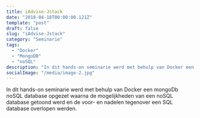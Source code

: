 ```yaml
---
title: iAdvise-Jstack
date: "2018-04-18T00:00:00.121Z"
template: "post"
draft: false
slug: "iAdvise-Jstack"
category: "Seminarie"
tags:
  - "Docker"
  - "MongoDB"
  - "noSQL"
description: "In dit hands-on seminarie werd met behulp van Docker een mongoDb noSQL database opgezet ..."
socialImage: "/media/image-2.jpg"
---
```


<!-- ![Ida](/media/portfolio/ida.png) -->

In dit hands-on seminarie werd met behulp van Docker een mongoDb noSQL database opgezet waarna de mogelijkheden van een noSQL database getoond werd en de voor- en nadelen tegenover een SQL database overlopen werden.
